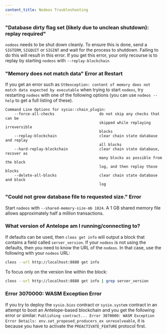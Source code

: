 ```yaml
---
content_title: Nodeos Troubleshooting
---
```


### "Database dirty flag set (likely due to unclean shutdown): replay required"

`nodeos` needs to be shut down cleanly. To ensure this is done, send a `SIGTERM`, `SIGQUIT` or `SIGINT` and wait for the process to shutdown. Failing to do this will result in this error. If you get this error, your only recourse is to replay by starting `nodeos` with `--replay-blockchain`

### "Memory does not match data" Error at Restart

If you get an error such as `St9exception: content of memory does not match data expected by executable` when trying to start `nodeos`, try restarting `nodeos` with one of the following options (you can use `nodeos --help` to get a full listing of these).

```
Command Line Options for sysio::chain_plugin:
    --force-all-checks                    do not skip any checks that can be
                                          skipped while replaying irreversible
                                          blocks
    --replay-blockchain                   clear chain state database and replay
                                          all blocks
    --hard-replay-blockchain              clear chain state database, recover as
                                          many blocks as possible from the block
                                          log, and then replay those blocks
    --delete-all-blocks                   clear chain state database and block
                                          log
```

### "Could not grow database file to requested size." Error

Start `nodeos` with `--shared-memory-size-mb 1024`. A 1 GB shared memory file allows approximately half a million transactions.

### What version of Antelope am I running/connecting to?

If defaults can be used, then `cleos get info` will output a block that contains a field called `server_version`.  If your `nodeos` is not using the defaults, then you need to know the URL of the `nodeos`. In that case, use the following with your `nodeos` URL:

```sh
cleos --url http://localhost:8888 get info
```

To focus only on the version line within the block:

```sh
cleos --url http://localhost:8888 get info | grep server_version
```

### Error 3070000: WASM Exception Error

If you try to deploy the `sysio.bios` contract or `sysio.system` contract in an attempt to boot an Antelope-based blockchain and you get the following error or similar: `Publishing contract... Error 3070000: WASM Exception Error Details: env.set_proposed_producers_ex unresolveable`, it is because you have to activate the `PREACTIVATE_FEATURE` protocol first. 
